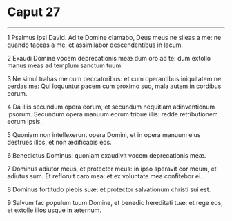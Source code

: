 # Caput 27

***

1 Psalmus ipsi David. Ad te Domine clamabo, Deus meus ne sileas a me: ne quando taceas a me, et assimilabor descendentibus in lacum.

2 Exaudi Domine vocem deprecationis meæ dum oro ad te: dum extollo manus meas ad templum sanctum tuum.

3 Ne simul trahas me cum peccatoribus: et cum operantibus iniquitatem ne perdas me: Qui loquuntur pacem cum proximo suo, mala autem in cordibus eorum.

4 Da illis secundum opera eorum, et secundum nequitiam adinventionum ipsorum. Secundum opera manuum eorum tribue illis: redde retributionem eorum ipsis.

5 Quoniam non intellexerunt opera Domini, et in opera manuum eius destrues illos, et non ædificabis eos.

6 Benedictus Dominus: quoniam exaudivit vocem deprecationis meæ.

7 Dominus adiutor meus, et protector meus: in ipso speravit cor meum, et adiutus sum. Et refloruit caro mea: et ex voluntate mea confitebor ei.

8 Dominus fortitudo plebis suæ: et protector salvationum christi sui est.

9 Salvum fac populum tuum Domine, et benedic hereditati tuæ: et rege eos, et extolle illos usque in æternum.

